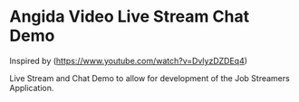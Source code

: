 # Angida Video Live Stream Chat Demo

Inspired by (https://www.youtube.com/watch?v=DvlyzDZDEq4)

Live Stream and Chat Demo to allow for development of the Job Streamers Application.
